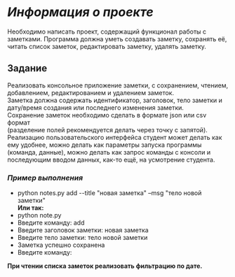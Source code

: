# *Информация о проекте*

Необходимо написать проект, содержащий функционал работы с заметками.
Программа должна уметь создавать заметку, сохранять её, читать список
заметок, редактировать заметку, удалять заметку.

## Задание

Реализовать консольное приложение заметки, с сохранением, чтением,
добавлением, редактированием и удалением заметок. <br>
Заметка должна
содержать идентификатор, заголовок, тело заметки и дату/время создания или
последнего изменения заметки. <br>
Сохранение заметок необходимо сделать в формате json или csv формат <br>
(разделение полей рекомендуется делать через точку с запятой). <br>
Реализацию пользовательского интерфейса студент может
делать как ему удобнее, можно делать как параметры запуска программы
(команда, данные), можно делать как запрос команды с консоли и
последующим вводом данных, как-то ещё, на усмотрение студента.
### *Пример выполнения* 
- python notes.py add --title "новая заметка" –msg "тело новой заметки" <br>
**Или так:**
- python note.py</br>
- Введите команду: add
- Введите заголовок заметки: новая заметка 
- Введите тело заметки: тело новой заметки
- Заметка успешно сохранена
- Введите команду:

**При чтении списка заметок реализовать фильтрацию по дате.**
